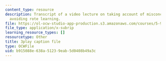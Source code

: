 ```yaml
---
content_type: resource
description: Transcript of a video lecture on taking account of misconceptions and
  avoiding rote learning.
file: https://ol-ocw-studio-app-production.s3.amazonaws.com/courses/5-95j-teaching-college-level-science-and-engineering-spring-2009/b915088e638a51239eab5d0408b49a3c_etbY4_d3peg.vtt
file_type: application/x-subrip
learning_resource_types: []
resourcetype: Other
title: 3play caption file
type: OCWFile
uid: b915088e-638a-5123-9eab-5d0408b49a3c
---
```

